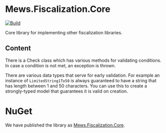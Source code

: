 # Mews.Fiscalization.Core

[![Build](https://github.com/MewsSystems/fiscalizations/actions/workflows/build-and-test-core.yml/badge.svg)](https://github.com/MewsSystems/fiscalizations/actions/workflows/build-and-test-core.yml)

Core library for implementing other fiscalization libraries.

## Content

There is a Check class which has various methods for validating conditions. In case a condition is not met, an exception is thrown.

There are various data types that serve for early validation. For example an instance of `LimitedString1To50` is always guaranteed to have a string that has length between 1 and 50 characters. You can use this to create a strongly-typed model that guarantees it is valid on creation.

# NuGet

We have published the library as [Mews.Fiscalization.Core](https://www.nuget.org/packages/Mews.Fiscalization.Core/).
